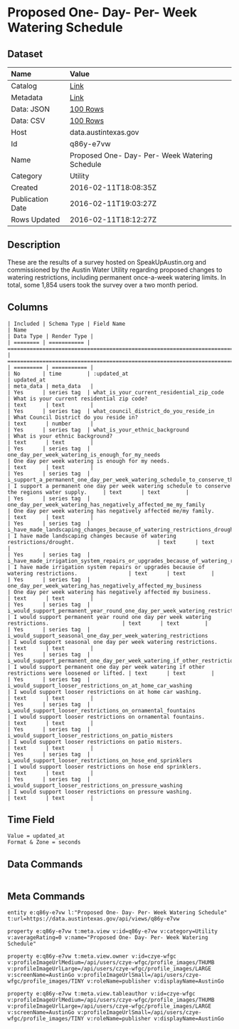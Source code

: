 # Proposed One- Day- Per- Week Watering Schedule

## Dataset

| Name | Value |
| :--- | :---- |
| Catalog | [Link](https://catalog.data.gov/dataset/proposed-one-day-per-week-watering-schedule) |
| Metadata | [Link](https://data.austintexas.gov/api/views/q86y-e7vw) |
| Data: JSON | [100 Rows](https://data.austintexas.gov/api/views/q86y-e7vw/rows.json?max_rows=100) |
| Data: CSV | [100 Rows](https://data.austintexas.gov/api/views/q86y-e7vw/rows.csv?max_rows=100) |
| Host | data.austintexas.gov |
| Id | q86y-e7vw |
| Name | Proposed One- Day- Per- Week Watering Schedule |
| Category | Utility |
| Created | 2016-02-11T18:08:35Z |
| Publication Date | 2016-02-11T19:03:27Z |
| Rows Updated | 2016-02-11T18:12:27Z |

## Description

These are the results of a survey hosted on SpeakUpAustin.org and commissioned by the Austin Water Utility regarding proposed changes to watering restrictions, including permanent once-a-week watering limits.  In total, some 1,854 users took the survey over a two month period.

## Columns

```ls
| Included | Schema Type | Field Name                                                                                        | Name                                                                                               | Data Type | Render Type |
| ======== | =========== | ================================================================================================= | ================================================================================================== | ========= | =========== |
| No       | time        | :updated_at                                                                                       | updated_at                                                                                         | meta_data | meta_data   |
| Yes      | series tag  | what_is_your_current_residential_zip_code                                                         | What is your current residential zip code?                                                         | text      | text        |
| Yes      | series tag  | what_council_district_do_you_reside_in                                                            | What Council District do you reside in?                                                            | text      | number      |
| Yes      | series tag  | what_is_your_ethnic_background                                                                    | What is your ethnic background?                                                                    | text      | text        |
| Yes      | series tag  | one_day_per_week_watering_is_enough_for_my_needs                                                  | One day per week watering is enough for my needs.                                                  | text      | text        |
| Yes      | series tag  | i_support_a_permanent_one_day_per_week_watering_schedule_to_conserve_the_regions_water_supply     | I support a permanent one day per week watering schedule to conserve the regions water supply.     | text      | text        |
| Yes      | series tag  | one_day_per_week_watering_has_negatively_affected_me_my_family                                    | One day per week watering has negatively affected me/my family.                                    | text      | text        |
| Yes      | series tag  | i_have_made_landscaping_changes_because_of_watering_restrictions_drought                          | I have made landscaping changes because of watering restrictions/drought.                          | text      | text        |
| Yes      | series tag  | i_have_made_irrigation_system_repairs_or_upgrades_because_of_watering_restrictions                | I have made irrigation system repairs or upgrades because of watering restrictions.                | text      | text        |
| Yes      | series tag  | one_day_per_week_watering_has_negatively_affected_my_business                                     | One day per week watering has negatively affected my business.                                     | text      | text        |
| Yes      | series tag  | i_would_support_permanent_year_round_one_day_per_week_watering_restrictions                       | I would support permanent year round one day per week watering restrictions.                       | text      | text        |
| Yes      | series tag  | i_would_support_seasonal_one_day_per_week_watering_restrictions                                   | I would support seasonal one day per week watering restrictions.                                   | text      | text        |
| Yes      | series tag  | i_would_support_permanent_one_day_per_week_watering_if_other_restrictions_were_loosened_or_lifted | I would support permanent one day per week watering if other restrictions were loosened or lifted. | text      | text        |
| Yes      | series tag  | i_would_support_looser_restrictions_on_at_home_car_washing                                        | I would support looser restrictions on at home car washing.                                        | text      | text        |
| Yes      | series tag  | i_would_support_looser_restrictions_on_ornamental_fountains                                       | I would support looser restrictions on ornamental fountains.                                       | text      | text        |
| Yes      | series tag  | i_would_support_looser_restrictions_on_patio_misters                                              | I would support looser restrictions on patio misters.                                              | text      | text        |
| Yes      | series tag  | i_would_support_looser_restrictions_on_hose_end_sprinklers                                        | I would support looser restrictions on hose end sprinklers.                                        | text      | text        |
| Yes      | series tag  | i_would_support_looser_restrictions_on_pressure_washing                                           | I would support looser restrictions on pressure washing.                                           | text      | text        |
```

## Time Field

```ls
Value = updated_at
Format & Zone = seconds
```

## Data Commands

```ls
```

## Meta Commands

```ls
entity e:q86y-e7vw l:"Proposed One- Day- Per- Week Watering Schedule" t:url=https://data.austintexas.gov/api/views/q86y-e7vw

property e:q86y-e7vw t:meta.view v:id=q86y-e7vw v:category=Utility v:averageRating=0 v:name="Proposed One- Day- Per- Week Watering Schedule"

property e:q86y-e7vw t:meta.view.owner v:id=czye-wfgc v:profileImageUrlMedium=/api/users/czye-wfgc/profile_images/THUMB v:profileImageUrlLarge=/api/users/czye-wfgc/profile_images/LARGE v:screenName=AustinGo v:profileImageUrlSmall=/api/users/czye-wfgc/profile_images/TINY v:roleName=publisher v:displayName=AustinGo

property e:q86y-e7vw t:meta.view.tableauthor v:id=czye-wfgc v:profileImageUrlMedium=/api/users/czye-wfgc/profile_images/THUMB v:profileImageUrlLarge=/api/users/czye-wfgc/profile_images/LARGE v:screenName=AustinGo v:profileImageUrlSmall=/api/users/czye-wfgc/profile_images/TINY v:roleName=publisher v:displayName=AustinGo
```